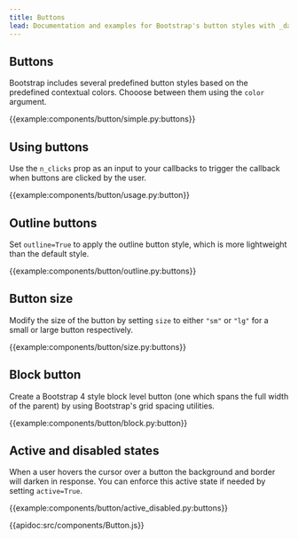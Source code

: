 ```yaml
---
title: Buttons
lead: Documentation and examples for Bootstrap's button styles with _dash-bootstrap-components_.
---
```


## Buttons

Bootstrap includes several predefined button styles based on the predefined contextual colors. Chooose between them using the `color` argument.

{{example:components/button/simple.py:buttons}}

## Using buttons

Use the `n_clicks` prop as an input to your callbacks to trigger the callback when buttons are clicked by the user.

{{example:components/button/usage.py:button}}

## Outline buttons

Set `outline=True` to apply the outline button style, which is more lightweight than the default style.

{{example:components/button/outline.py:buttons}}

## Button size

Modify the size of the button by setting `size` to either `"sm"` or `"lg"` for a small or large button respectively.

{{example:components/button/size.py:buttons}}

## Block button

Create a Bootstrap 4 style block level button (one which spans the full width
of the parent) by using Bootstrap's grid spacing utilities.

{{example:components/button/block.py:button}}

## Active and disabled states

When a user hovers the cursor over a button the background and border will darken in response. You can enforce this active state if needed by setting `active=True`.

{{example:components/button/active_disabled.py:buttons}}

{{apidoc:src/components/Button.js}}
